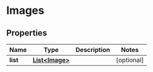 
# Images

## Properties
Name | Type | Description | Notes
------------ | ------------- | ------------- | -------------
**list** | [**List&lt;Image&gt;**](Image.md) |  |  [optional]



